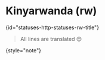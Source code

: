 # Kinyarwanda (rw)
{id="statuses-http-statuses-rw-title"}



> All lines are translated 😊
>
{style="note"}

